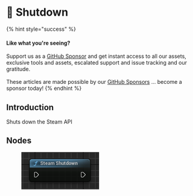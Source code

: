 # 🔵 Shutdown

{% hint style="success" %}
#### Like what you're seeing?

Support us as a [GitHub Sponsor](../../../become-a-sponsor/) and get instant access to all our assets, exclusive tools and assets, escalated support and issue tracking and our gratitude.\
\
These articles are made possible by our [GitHub Sponsors](../../../become-a-sponsor/) ... become a sponsor today!
{% endhint %}

## Introduction

Shuts down the Steam API

## Nodes

<figure><img src="../../../.gitbook/assets/image (198).png" alt=""><figcaption></figcaption></figure>
